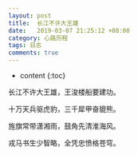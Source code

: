 ```yaml
---
layout: post
title:  长江不许大王雄
date:   2019-03-07 21:25:12 +08:00
category: 心路历程
tags: 日志
comments: true
---
```


* content
{:toc}

长江不许大王雄，王浚楼船要建功。

十万天兵驱虎豹，三千犀甲奋貔熊。

旌旗常带潇湘雨，鼓角先清淮海风。

戎马书生少智略，全凭忠愤格苍穹。
